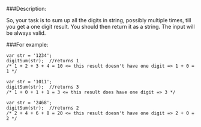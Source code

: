 ###Description:

So, your task is to sum up all the digits in string, possibly multiple times, till you get a one digit result. You should then return it as a string. The input will be always valid.

###For example:

`var str = '1234';`<br>
`digitSum(str);  //returns 1`<br>
`/* 1 + 2 + 3 + 4 = 10 <= this result doesn't have one digit => 1 + 0 = 1 */`

`var str = '1011';`<br>
`digitSum(str);  //returns 3`<br>
`/* 1 + 0 + 1 + 1 = 3 <= this result does have one digit => 3 */`

`var str = '2468';`<br>
`digitSum(str);  //returns 2`<br>
`/* 2 + 4 + 6 + 8 = 20 <= this result doesn't have one digit => 2 + 0 = 2 */`